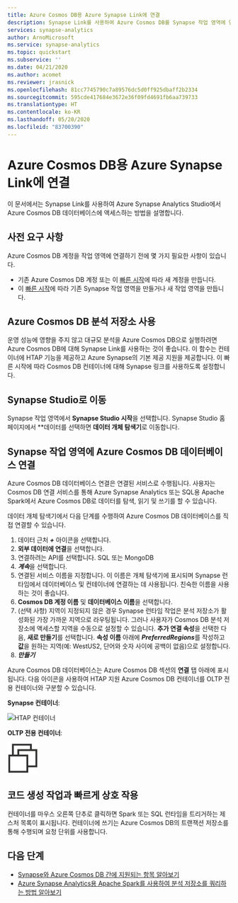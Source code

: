 ```yaml
---
title: Azure Cosmos DB용 Azure Synapse Link에 연결
description: Synapse Link를 사용하여 Azure Cosmos DB를 Synapse 작업 영역에 연결하는 방법
services: synapse-analytics
author: ArnoMicrosoft
ms.service: synapse-analytics
ms.topic: quickstart
ms.subservice: ''
ms.date: 04/21/2020
ms.author: acomet
ms.reviewer: jrasnick
ms.openlocfilehash: 81cc7745790c7a89576dc5d0ff925dbaff2b2334
ms.sourcegitcommit: 595cde417684e3672e36f09fd4691fb6aa739733
ms.translationtype: HT
ms.contentlocale: ko-KR
ms.lasthandoff: 05/20/2020
ms.locfileid: "83700390"
---
```

# <a name="connect-to-azure-synapse-link-for-azure-cosmos-db"></a>Azure Cosmos DB용 Azure Synapse Link에 연결

이 문서에서는 Synapse Link를 사용하여 Azure Synapse Analytics Studio에서 Azure Cosmos DB 데이터베이스에 액세스하는 방법을 설명합니다. 

## <a name="prerequisites"></a>사전 요구 사항

Azure Cosmos DB 계정을 작업 영역에 연결하기 전에 몇 가지 필요한 사항이 있습니다.

* 기존 Azure Cosmos DB 계정 또는 이 [빠른 시작](https://docs.microsoft.com/azure/cosmos-db/how-to-manage-database-account)에 따라 새 계정을 만듭니다.
* 이 [빠른 시작](https://docs.microsoft.com/azure/synapse-analytics/quickstart-create-workspace)에 따라 기존 Synapse 작업 영역을 만들거나 새 작업 영역을 만듭니다. 

## <a name="enable-azure-cosmos-db-analytical-store"></a>Azure Cosmos DB 분석 저장소 사용

운영 성능에 영향을 주지 않고 대규모 분석을 Azure Cosmos DB으로 실행하려면 Azure Cosmos DB에 대해 Synapse Link를 사용하는 것이 좋습니다. 이 함수는 컨테이너에 HTAP 기능을 제공하고 Azure Synapse의 기본 제공 지원을 제공합니다. 이 빠른 시작에 따라 Cosmos DB 컨테이너에 대해 Synapse 링크를 사용하도록 설정합니다.

## <a name="navigate-to-synapse-studio"></a>Synapse Studio로 이동

Synapse 작업 영역에서 **Synapse Studio 시작**을 선택합니다. Synapse Studio 홈페이지에서 **데이터를 선택하면 **데이터 개체 탐색기**로 이동합니다.

## <a name="connect-an-azure-cosmos-db-database-to-a-synapse-workspace"></a>Synapse 작업 영역에 Azure Cosmos DB 데이터베이스 연결

Azure Cosmos DB 데이터베이스 연결은 연결된 서비스로 수행됩니다. 사용자는 Cosmos DB 연결 서비스를 통해 Azure Synapse Analytics 또는 SQL용 Apache Spark에서 Azure Cosmos DB로 데이터를 탐색, 읽기 및 쓰기를 할 수 있습니다.

데이터 개체 탐색기에서 다음 단계를 수행하여 Azure Cosmos DB 데이터베이스를 직접 연결할 수 있습니다.

1. 데이터 근처 ***+*** 아이콘을 선택합니다.
2. **외부 데이터에 연결**을 선택합니다.
3. 연결하려는 API를 선택합니다. SQL 또는 MongoDB
4. ***계속***을 선택합니다.
5. 연결된 서비스 이름을 지정합니다. 이 이름은 개체 탐색기에 표시되며 Synapse 런타임에서 데이터베이스 및 컨테이너에 연결하는 데 사용됩니다. 친숙한 이름을 사용하는 것이 좋습니다.
6. **Cosmos DB 계정 이름** 및 **데이터베이스 이름**을 선택합니다.
7. (선택 사항) 지역이 지정되지 않은 경우 Synapse 런타임 작업은 분석 저장소가 활성화된 가장 가까운 지역으로 라우팅됩니다. 그러나 사용자가 Cosmos DB 분석 저장소에 액세스할 지역을 수동으로 설정할 수 있습니다. **추가 연결 속성**을 선택한 다음, **새로 만들기**를 선택합니다. **속성 이름** 아래에 ***PreferredRegions***를 작성하고 **값**을 원하는 지역(예: WestUS2, 단어와 숫자 사이에 공백이 없음)으로 설정합니다.
8. ***만들기***

Azure Cosmos DB 데이터베이스는 Azure Cosmos DB 섹션의 **연결** 탭 아래에 표시됩니다. 다음 아이콘을 사용하여 HTAP 지원 Azure Cosmos DB 컨테이너를 OLTP 전용 컨테이너와 구분할 수 있습니다.

**Synapse 컨테이너**:

![HTAP 컨테이너](./media/quickstart-connect-synapse-link-cosmosdb/htap-container.png)

**OLTP 전용 컨테이너**:

![OLTP 컨테이너](./media/quickstart-connect-synapse-link-cosmosdb/oltp-container.png)

## <a name="quickly-interact-with-code-generated-actions"></a>코드 생성 작업과 빠르게 상호 작용

컨테이너를 마우스 오른쪽 단추로 클릭하면 Spark 또는 SQL 런타임을 트리거하는 제스처 목록이 표시됩니다. 컨테이너에 쓰기는 Azure Cosmos DB의 트랜잭션 저장소를 통해 수행되며 요청 단위를 사용합니다.  

## <a name="next-steps"></a>다음 단계

* [Synapse와 Azure Cosmos DB 간에 지원되는 항목 알아보기](./synapse-link/concept-synapse-link-cosmos-db-support.md)
* [Azure Synapse Analytics용 Apache Spark를 사용하여 분석 저장소를 쿼리하는 방법 알아보기](synapse-link/how-to-query-analytical-store-spark.md)